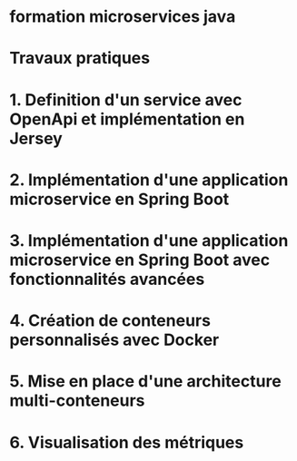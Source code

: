 # formation microservices java

# Travaux pratiques
# 1. Definition d'un service avec OpenApi et implémentation en Jersey
# 2. Implémentation d'une application microservice en Spring Boot
# 3. Implémentation d'une application microservice en Spring Boot avec fonctionnalités avancées
# 4. Création de conteneurs personnalisés avec Docker
# 5. Mise en place d'une architecture multi-conteneurs
# 6. Visualisation des métriques
